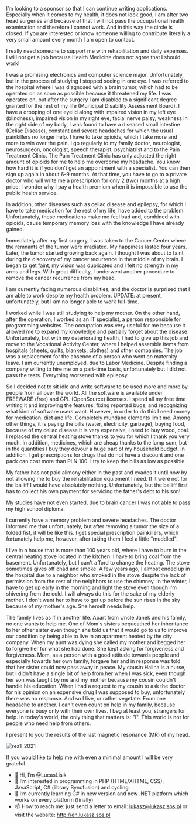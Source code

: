 I’m looking to a sponsor so that I can continue writing applications. Especially when it comes to my health, it does not look good, I am after two head surgeries and because of that I will not pass the occupational health examination and therefore I cannot work. And in this way the circle is closed. If you are interested or know someone willing to contribute literally a very small amount every month I am open to contact.

I really need someone to support me with rehabilitation and daily expenses. I will not get a job because Health Medicine does not agree that I should work!

I was a promising electronics and computer science major. Unfortunately, but in the process of studying I stopped seeing in one eye. I was referred to the hospital where I was diagnosed with a brain tumor, which had to be operated on as soon as possible because it threatened my life. I was operated on, but after the surgery I am disabled to a significant degree granted for the rest of my life (Municipal Disability Assessment Board). I have a drooping of one eyelid along with impaired vision in my left eye (blindness), impaired vision in my right eye, facial nerve palsy, weakness in the right side of my body, I was found to have a diseased small intestine (Celiac Disease), constant and severe headaches for which the usual painkillers no longer help. I have to take opioids, which I take more and more to win over the pain. I go regularly to my family doctor, neurologist, neurosurgeon, oncologist, speech therapist, psychiatrist and to the Pain Treatment Clinic. The Pain Treatment Clinic has only adjusted the right amount of opioids for me to help me overcome my headache. You know how hard it is if you don't get an appointment with a specialist. You can then sign up again in about 6-9 months. At that time, you have to go to a private doctor who will write me a prescription for only 2 (two) months at a high price. I wonder why I pay a health premium when it is impossible to use the public health service.

In addition, other diseases such as celiac disease and epilepsy, for which I have to take medication for the rest of my life, have added to the problem. Unfortunately, these medications make me feel bad and, combined with opioids, cause temporary memory loss with the knowledge I have already gained.

Immediately after my first surgery, I was taken to the Cancer Center where the remnants of the tumor were irradiated. My happiness lasted four years. Later, the tumor started growing back again. I thought I was about to faint during the discovery of my cancer recurrence in the middle of my brain. I began to get faint, my vision was duplicated and I felt no strength in my arms and legs. With great difficulty, I underwent another procedure to remove the cancer recurrence from my head.

I am currently facing numerous disabilities, and the doctor is surprised that I am able to work despite my health problem. UPDATE: at present, unfortunately, but I am no longer able to work full-time.

I worked while I was still studying to help my mother. On the other hand, after the operation, I worked as an IT specialist, a person responsible for programming websites. The occupation was very useful for me because it allowed me to expand my knowledge and partially forget about the disease. Unfortunately, but with my deteriorating health, I had to give up this job and move to the Vocational Activity Center, where I helped assemble items from hospitals (sheets, quilts, blankets, clothes) and other companies. The job was a replacement for the absence of a person who went on maternity leave. I am currently unemployed, due to Labor Medicine. Despite finding a company willing to hire me on a part-time basis, unfortunately but I did not pass the tests. Everything worsened with epilepsy.

So I decided not to sit idle and write software to be used more and more by people from all over the world. All the software is available under FREEWARE (free) and GPL (OpenSource) licenses. I spend all my free time writing it and improving the features, fixing reported bugs, and recognizing what kind of software users want. However, in order to do this I need money for medication, diet and life. Completely mundane elements limit me. Among other things, it is paying the bills (water, electricity, garbage), buying food, because of my celiac disease it is very expensive, I need to buy wood, coal. I replaced the central heating stove thanks to you for which I thank you very much. In addition, medicines, which are cheap thanks to the lump sum, but in the quantities I buy they devour a huge part of my household budget. In addition, I get prescriptions for drugs that do not have a discount and one pack can cost more than PLN 100. I try to keep the bills as low as possible.

My father has not paid alimony either in the past and evades it until now by not allowing me to buy the rehabilitation equipment I need. If it were not for the bailiff I would have absolutely nothing. Unfortunately, but the bailiff first has to collect his own payment for servicing the father's debt to his son!

My studies have not even started, due to brain cancer I was not able to pass my high school diploma.

I currently have a memory problem and severe headaches. The doctor informed me that unfortunately, but after removing a tumor the size of a folded fist, it will be like this. I get special prescription painkillers, which fortunately help me, however, after taking them I feel a little "muddled".

I live in a house that is more than 100 years old, where I have to burn in the central heating stove located in the kitchen. I have to bring coal from the basement. Unfortunately, but I can't afford to change the heating. The stove sometimes gives off chad and smoke. A few years ago, I almost ended up in the hospital due to a neighbor who smoked in the stove despite the lack of permission from the rest of the neighbors to use the chimney. In the winter, I have to get up early in the morning and light the stove even though I'm shivering from the cold. I will always do this for the sake of my elderly mother. I don't want her to have to get up before the sun rises in the sky because of my mother's age. She herself needs help.

The family lives as if in another life. Apart from Uncle Janek and his family, no one wants to help me. One of Mom's sisters bequeathed her inheritance to her other sister even though she told us that it would go to us to improve our condition by being able to live in an apartment heated by the city company. When my aunt was dying she called my mother and begged her to forgive her for what she had done. She kept asking for forgiveness and forgiveness. Mom, as a person with a good attitude towards people and especially towards her own family, forgave her and in response was told that her sister could now pass away in peace. My cousin Halina is a nurse, but I didn't have a single bit of help from her when I was sick, even though her son was taught by me and my mother because my cousin couldn't handle his education. When I had a request to my cousin to ask the doctor for his opinion on an expensive drug I was supposed to buy, unfortunately there was no response. And so I live, or rather vegetate. From one headache to another. I can't even count on help in my family, because everyone is busy only with their own lives. I beg at least you, strangers for help. In today's world, the only thing that matters is: "I". This world is not for people who need help from others.

I present to you the results of the last magnetic resonance (MR) of my head.

![rez1_2021](https://github.com/user-attachments/assets/a6345dce-ec64-4864-88ff-31adc61343b2)

If you would like to help me with even a minimal amount I will be very grateful.
- 👋 Hi, I’m @LucasLisik
- 👀 I’m interested in programming in PHP (HTML/XHTML, CSS), JavaScript, C# (library Syncfusion) and cycling.
- 🌱 I’m currently learning C# in new version and new .NET platform which works on every platform (finally)
- 📫 How to reach me: just send a letter to email: lukasz@lukasz.sos.pl or visit the website: http://en.lukasz.sos.pl
